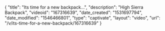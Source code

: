 {
    "title": "Its time for a new backpack...",
    "description": "High Sierra Backpack",
    "videoid": "167316639",
    "date_created": "1531697794",
    "date_modified": "1546466801",
    "type": "captivate",
    "layout": "video",
    "url": "\/v\/its-time-for-a-new-backpack\/167316639"
}